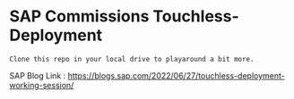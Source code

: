# SAP Commissions Touchless-Deployment

```
Clone this repo in your local drive to playaround a bit more.
```

SAP Blog Link : https://blogs.sap.com/2022/06/27/touchless-deployment-working-session/
